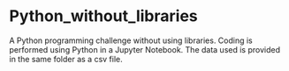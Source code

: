 # Python_without_libraries

A Python programming challenge without using libraries. 
Coding is performed using Python in a Jupyter Notebook. 
The data used is provided in the same folder as a csv file. 
